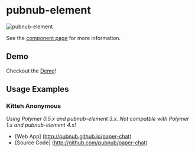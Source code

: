 
pubnub-element
================

![pubnub-element](http://www.pubnub.com/blog/wp-content/uploads/2015/01/pubnub-polymer.png "PubNub x Polymer")

See the [component page](http://pubnub.github.io/pubnub-polymer) for more information.

## Demo

Checkout the [Demo](http://pubnub.github.io/pubnub-polymer/components/pubnub-element/demo.html)!

## Usage Examples

### Kitteh Anonymous 
*Using Polymer 0.5.x and pubnub-element 3.x. Not compatble with Polymer 1.x and pubnub-element 4.x!*

- [Web App] (http://pubnub.github.io/paper-chat)
- [Source Code] (http://github.com/pubnub/paper-chat)

